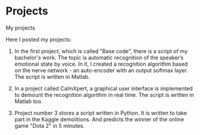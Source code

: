 # Projects
My projects

Here I posted my projects:

1. In the first project, which is called "Base code", there is a script of my bachelor's work. The topic is automatic recognition of the speaker’s emotional state by voice. In it, I created a recognition algorithm based on the nerve network - an auto-encoder with an output softmax layer. The script is written in Matlab.

2. In a project called CalmXpert, a graphical user interface is implemented to demount the recognition algorithm in real time. The script is written in Matlab too.

3. Project number 3 stores a script written in Python. It is written to take part in the Kaggle demolitions. And predicts the winner of the online game "Dota 2" in 5 minutes.
